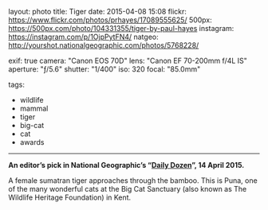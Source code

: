 layout: photo
title: Tiger
date: 2015-04-08 15:08
flickr: https://www.flickr.com/photos/prhayes/17089555625/
500px: https://500px.com/photo/104331355/tiger-by-paul-hayes
instagram: https://instagram.com/p/1OjpPytFN4/
natgeo: http://yourshot.nationalgeographic.com/photos/5768228/

exif: true
camera: "Canon EOS 70D"
lens: "Canon EF 70-200mm f/4L IS"
aperture: "ƒ/5.6"
shutter: "1/400"
iso: 320
focal: "85.0mm"

tags:
  - wildlife
  - mammal
  - tiger
  - big-cat
  - cat
  - awards
---

__An editor’s pick in National Geographic’s “[Daily Dozen](http://yourshot.nationalgeographic.com/daily-dozen/2015-04-14/)”, 14 April 2015.__

A female sumatran tiger approaches through the bamboo. This is Puna, one of the many wonderful cats at the Big Cat Sanctuary (also known as The Wildlife Heritage Foundation) in Kent.
